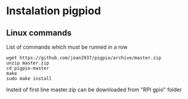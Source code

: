 # Instalation pigpiod
## Linux commands

List of commands which must be runned in a row

```
wget https://github.com/joan2937/pigpio/archive/master.zip
unzip master.zip
cd pigpio-master
make
sudo make install
```

Insted of first line master.zip can be downloaded from "RPI gpio" folder
